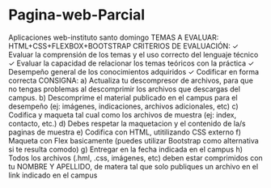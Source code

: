 # Pagina-web-Parcial
Aplicaciones web-instituto santo domingo
TEMAS A EVALUAR: HTML+CSS+FLEXBOX+BOOTSTRAP
CRITERIOS DE EVALUACIÓN:
✓ Evaluar la comprensión de los temas y el uso correcto del lenguaje técnico
✓ Evaluar la capacidad de relacionar los temas teóricos con la práctica
✓ Desempeño general de los conocimientos adquiridos
✓ Codificar en forma correcta
CONSIGNA:
a) Actualiza tu descompresor de archivos, para que no tengas problemas al descomprimir los archivos que
descargas del campus.
b) Descomprime el material publicado en el campus para el desempeño (ej: imágenes, indicaciones, archivos
adicionales, etc)
c) Codifica y maqueta tal cual como los archivos de muestra (ej: index, contacto, etc.)
d) Debes respetar la maquetacion y el contenido de la/s paginas de muestra
e) Codifica con HTML, utitilizando CSS externo
f) Maqueta con Flex basicamente (puedes utilizar Bootstrap como alternativa si te resulta comodo)
g) Entregar en la fecha indicada en el campus
h) Todos los archivos (.hml, .css, imágenes, etc) deben estar comprimidos con tu NOMBRE Y APELLIDO,
de matera tal que solo publiques un archivo en el link indicado en el campus

